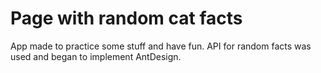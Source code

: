 # Page with random cat facts

App made to practice some stuff and have fun. API for random facts was used and began to implement AntDesign.


